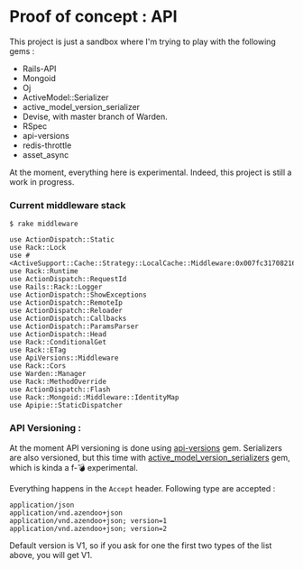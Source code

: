 Proof of concept : API
===========

This project is just a sandbox where I'm trying to play with the following gems :
* Rails-API
* Mongoid
* Oj
* ActiveModel::Serializer
* active_model_version_serializer
* Devise, with master branch of Warden.
* RSpec
* api-versions
* redis-throttle
* asset_async

At the moment, everything here is experimental.
Indeed, this project is still a work in progress.

### Current middleware stack

```no-highlight
$ rake middleware

use ActionDispatch::Static
use Rack::Lock
use #<ActiveSupport::Cache::Strategy::LocalCache::Middleware:0x007fc317082168>
use Rack::Runtime
use ActionDispatch::RequestId
use Rails::Rack::Logger
use ActionDispatch::ShowExceptions
use ActionDispatch::RemoteIp
use ActionDispatch::Reloader
use ActionDispatch::Callbacks
use ActionDispatch::ParamsParser
use ActionDispatch::Head
use Rack::ConditionalGet
use Rack::ETag
use ApiVersions::Middleware
use Rack::Cors
use Warden::Manager
use Rack::MethodOverride
use ActionDispatch::Flash
use Rack::Mongoid::Middleware::IdentityMap
use Apipie::StaticDispatcher
```

### API Versioning :

At the moment API versioning is done using [api-versions](https://github.com/erichmenge/api-versions) gem. Serializers are also versioned, but this time with [active_model_version_serializers](https://github.com/hookercookerman/active_model_version_serializers) gem, which is kinda a f-:bomb: experimental.

Everything happens in the `Accept` header. Following type are accepted :
```
application/json
application/vnd.azendoo+json
application/vnd.azendoo+json; version=1
application/vnd.azendoo+json; version=2
```

Default version is V1, so if you ask for one the first two types of the list above, you will get V1.
